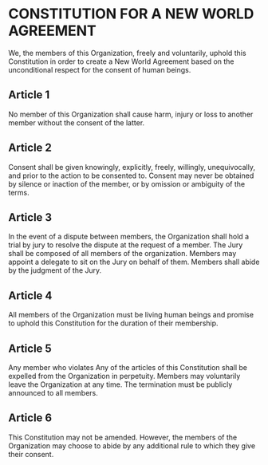 # CONSTITUTION FOR A NEW WORLD AGREEMENT

We, the members of this Organization, freely and voluntarily, uphold this Constitution in order to create a New World Agreement based on the unconditional respect for the consent of human beings.

## Article 1

No member of this Organization shall cause harm, injury or loss to another member without the consent of the latter.

## Article 2

Consent shall be given knowingly, explicitly, freely, willingly, unequivocally, and prior to the action to be consented to. Consent may never be obtained by silence or inaction of the member, or by omission or ambiguity of the terms.

## Article 3

In the event of a dispute between members, the Organization shall hold a trial by jury to resolve the dispute at the request of a member. The Jury shall be composed of all members of the organization. Members may appoint a delegate to sit on the Jury on behalf of them. Members shall abide by the judgment of the Jury.

## Article 4

All members of the Organization must be living human beings and promise to uphold this Constitution for the duration of their membership.

## Article 5

Any member who violates Any of the articles of this Constitution shall be expelled from the Organization in perpetuity. Members may voluntarily leave the Organization at any time. The termination must be publicly announced to all members.

## Article 6

This Constitution may not be amended. However, the members of the Organization may choose to abide by any additional rule to which they give their consent.